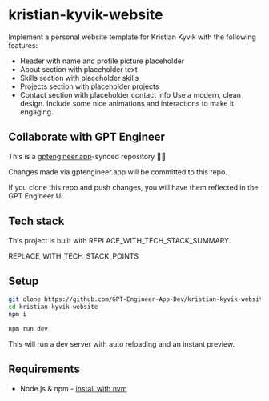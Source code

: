 # kristian-kyvik-website

Implement a personal website template for Kristian Kyvik with the following features:
- Header with name and profile picture placeholder 
- About section with placeholder text
- Skills section with placeholder skills
- Projects section with placeholder projects
- Contact section with placeholder contact info
Use a modern, clean design. Include some nice animations and interactions to make it engaging.

## Collaborate with GPT Engineer

This is a [gptengineer.app](https://gptengineer.app)-synced repository 🌟🤖

Changes made via gptengineer.app will be committed to this repo.

If you clone this repo and push changes, you will have them reflected in the GPT Engineer UI.

## Tech stack

This project is built with REPLACE_WITH_TECH_STACK_SUMMARY.

REPLACE_WITH_TECH_STACK_POINTS

## Setup

```sh
git clone https://github.com/GPT-Engineer-App-Dev/kristian-kyvik-website.git
cd kristian-kyvik-website
npm i
```

```sh
npm run dev
```

This will run a dev server with auto reloading and an instant preview.

## Requirements

- Node.js & npm - [install with nvm](https://github.com/nvm-sh/nvm#installing-and-updating)
